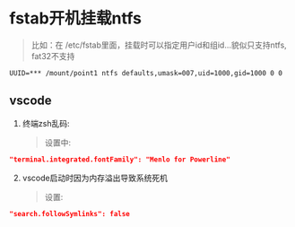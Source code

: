 # fstab开机挂载ntfs

>比如：在 /etc/fstab里面，挂载时可以指定用户id和组id...貌似只支持ntfs, fat32不支持

```
UUID=*** /mount/point1 ntfs defaults,umask=007,uid=1000,gid=1000 0 0
```

## vscode

1. 终端zsh乱码:
   >设置中:

```json
"terminal.integrated.fontFamily": "Menlo for Powerline"
```

2. vscode启动时因为内存溢出导致系统死机
    >设置:

```json
"search.followSymlinks": false
```


